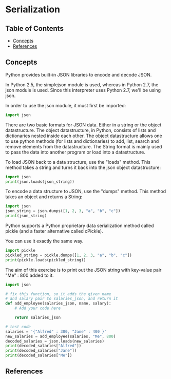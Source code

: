 # Serialization

## Table of Contents

<!-- START doctoc generated TOC please keep comment here to allow auto update -->
<!-- DON'T EDIT THIS SECTION, INSTEAD RE-RUN doctoc TO UPDATE -->

- [Concepts](#concepts)
- [References](#references)

<!-- END doctoc generated TOC please keep comment here to allow auto update -->

## Concepts

Python provides built-in JSON libraries to encode and decode JSON.

In Python 2.5, the simplejson module is used, whereas in Python 2.7,
the json module is used. Since this interpreter uses Python 2.7, we'll be using json.

In order to use the json module, it must first be imported:

```python
import json
```

There are two basic formats for JSON data.
Either in a string or the object datastructure.
The object datastructure, in Python, consists of lists and dictionaries nested inside each other.
The object datastructure allows one to use python methods (for lists and dictionaries)
to add, list, search and remove elements from the datastructure.
The String format is mainly used to pass the data into another program or load into a datastructure.

To load JSON back to a data structure, use the "loads" method.
This method takes a string and turns it back into the json object datastructure:

```python
import json
print(json.loads(json_string))
```

To encode a data structure to JSON, use the "dumps" method.
This method takes an object and returns a String:

```python
import json
json_string = json.dumps([1, 2, 3, "a", "b", "c"])
print(json_string)
```

Python supports a Python proprietary data serialization method called pickle
(and a faster alternative called cPickle).

You can use it exactly the same way.

```python
import pickle
pickled_string = pickle.dumps([1, 2, 3, "a", "b", "c"])
print(pickle.loads(pickled_string))
```

The aim of this exercise is
to print out the JSON string with key-value pair "Me" : 800 added to it.

```python
import json

# fix this function, so it adds the given name
# and salary pair to salaries_json, and return it
def add_employee(salaries_json, name, salary):
    # Add your code here

    return salaries_json

# test code
salaries = '{"Alfred" : 300, "Jane" : 400 }'
new_salaries = add_employee(salaries, "Me", 800)
decoded_salaries = json.loads(new_salaries)
print(decoded_salaries["Alfred"])
print(decoded_salaries["Jane"])
print(decoded_salaries["Me"])
```

## References
